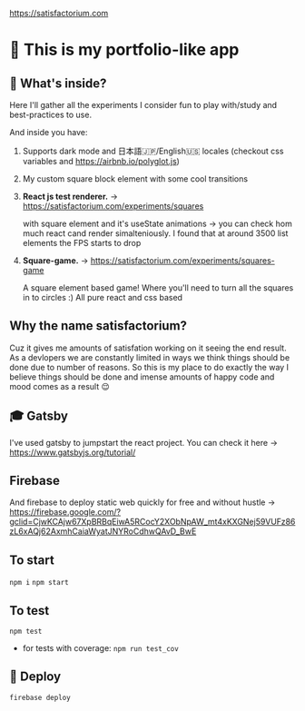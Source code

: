 https://satisfactorium.com

# 🚀 This is my portfolio-like app

## 🧐 What's inside?

Here I'll gather all the experiments I consider fun to play with/study and best-practices to use.

And inside you have:    

1. Supports dark mode and 日本語🇯🇵/English🇺🇸 locales (checkout css variables and https://airbnb.io/polyglot.js)
2. My custom square block element with some cool transitions 
3.  **React js test renderer.** -> https://satisfactorium.com/experiments/squares

    with square element and it's useState animations -> you can check hom much react cand render simalteniously.
    I found that at around 3500 list elements the FPS starts to drop

4.  **Square-game.** -> https://satisfactorium.com/experiments/squares-game

    A square element based game! Where you'll need to turn all the squares in to circles :)
    All pure react and css based

## Why the name satisfactorium?

Cuz it gives me amounts of satisfation working on it seeing the end result. As a devlopers we are constantly limited in ways we think things should be done due to number of reasons. So this is my place to do exactly the way I believe things should be done and imense amounts of happy code and mood comes as a result 😌    
    
## 🎓 Gatsby

I've used gatsby to jumpstart the react project. You can check it here -> https://www.gatsbyjs.org/tutorial/

## Firebase

And firebase to deploy static web quickly for free and without hustle -> https://firebase.google.com/?gclid=CjwKCAjw67XpBRBqEiwA5RCocY2XObNpAW_mt4xKXGNej59VUFz86zL6xAQj62AxmhCaiaWyatJNYRoCdhwQAvD_BwE

## To start

 `npm i`
 `npm start`

## To test

 `npm test`
  - for tests with coverage:
 `npm run test_cov`

## 💫 Deploy

`firebase deploy`
